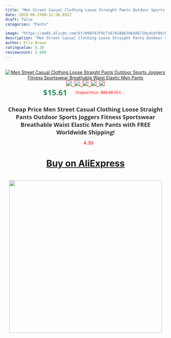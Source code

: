 ```yaml
---
title: "Men Street Casual Clothing Loose Straight Pants Outdoor Sports Joggers Fitness Sportswear Breathable Waist Elastic Men Pants"
date: 2020-06-2T08:12:36.892Z
draft: false
categories: "Pants"

image: "https://ae01.alicdn.com/kf/H96f43f9c7167418bb396dd6710cdcbf09/Men-Street-Casual-Clothing-Loose-Straight-Pants-Outdoor-Sports-Joggers-Fitness-Sportswear-Breathable-Waist-Elastic-Men.jpg"
description: "Men Street Casual Clothing Loose Straight Pants Outdoor Sports Joggers Fitness Sportswear Breathable Waist Elastic Men Pants"
author: Ella Brown
ratingvalue: 4.30
reviewcount: 2.666
---
```

<br>
<div style="text-align: center;">
<a href="https://s.click.aliexpress.com/e/_AdxuzX" target="_blank" rel="nofollow noopener noreferrer"><img alt="Men Street Casual Clothing Loose Straight Pants Outdoor Sports Joggers Fitness Sportswear Breathable Waist Elastic Men Pants" class="magnifier-image" src="https://ae01.alicdn.com/kf/H96f43f9c7167418bb396dd6710cdcbf09/Men-Street-Casual-Clothing-Loose-Straight-Pants-Outdoor-Sports-Joggers-Fitness-Sportswear-Breathable-Waist-Elastic-Men.jpg_640x640.jpg">
<br>
<img style="border:1px solid salmon" src="https://ae01.alicdn.com/kf/H96f43f9c7167418bb396dd6710cdcbf09/Men-Street-Casual-Clothing-Loose-Straight-Pants-Outdoor-Sports-Joggers-Fitness-Sportswear-Breathable-Waist-Elastic-Men.jpg_120x120.jpg">&nbsp;&nbsp;<img style="border:1px solid salmon" src="https://ae01.alicdn.com/kf/H391d9cd53fcf4625bb6640d0394abab4Z/Men-Street-Casual-Clothing-Loose-Straight-Pants-Outdoor-Sports-Joggers-Fitness-Sportswear-Breathable-Waist-Elastic-Men.jpg_120x120.jpg">&nbsp;&nbsp;<img style="border:1px solid salmon" src="https://ae01.alicdn.com/kf/Hd7f5a8df96674bc8942bd20cf14bdc150/Men-Street-Casual-Clothing-Loose-Straight-Pants-Outdoor-Sports-Joggers-Fitness-Sportswear-Breathable-Waist-Elastic-Men.jpg_120x120.jpg">&nbsp;&nbsp;<img style="border:1px solid salmon" src="https://ae01.alicdn.com/kf/Ha67add65bd854d10b1a26c90d6f88ecby/Men-Street-Casual-Clothing-Loose-Straight-Pants-Outdoor-Sports-Joggers-Fitness-Sportswear-Breathable-Waist-Elastic-Men.jpg_120x120.jpg">&nbsp;&nbsp;<img style="border:1px solid salmon" src="https://ae01.alicdn.com/kf/H4e29ca2998084deb962a414e2cfd059f9/Men-Street-Casual-Clothing-Loose-Straight-Pants-Outdoor-Sports-Joggers-Fitness-Sportswear-Breathable-Waist-Elastic-Men.jpg_120x120.jpg"></a></div><br0>
<div style="text-align: center;"><span style="background-color: white; border: 0px; box-sizing: border-box; color: seagreen; display: inline-block; font-family: &quot;open sans&quot; , &quot;arial&quot; , &quot;helvetica&quot; , sans-serif , &quot;heiti&quot;; font-size: 24px; font-stretch: inherit; font-weight: 700; line-height: inherit; margin: 0px 10px 0px 0px; padding: 0px; vertical-align: middle;">$15.61 </span>
<span style="background: rgb(255 , 241 , 241); border-radius: 3px; border: 0px; box-sizing: border-box; color: #ff4747; display: inline-block; font-family: inherit; font-size: 12px; font-stretch: inherit; font-style: inherit; font-variant: inherit; font-weight: 600; line-height: inherit; margin: 0px; padding: 2px 5px; transform: scale(0.9); vertical-align: middle;">Original Price : <b style="text-decoration: line-through;">$22.30 </b> 30%&nbsp;&nbsp;</span></div>
<h1 style="color: #333333; display: inline-block; font-family: &quot;open sans&quot; , &quot;arial&quot; , &quot;helvetica&quot; , sans-serif , &quot;heiti&quot;; font-size: 18px; font-stretch: inherit; font-weight: 700; text-align: center;">Cheap Price Men Street Casual Clothing Loose Straight Pants Outdoor Sports Joggers Fitness Sportswear Breathable Waist Elastic Men Pants with FREE Worldwide Shipping!</h1>
<div style="color: #ff4747; text-align: center;">
<img src="https://4.bp.blogspot.com/-M0ZcTcb-5uY/XleCXlxnR4I/AAAAAAAAAEc/OrjgMkXV1oMQFaCRZj5HQwOCBcu3w1FegCPcBGAYYCw/s1600/star.png" style="height: 15px;">&nbsp;<b>4.30</b></div>
<div class="button_cont" align="center"><a class="buynow_a" href="https://s.click.aliexpress.com/e/_AdxuzX" target="_blank" rel="nofollow noopener noreferrer"><H1>Buy on AliExpress</H1></a></div><br>
<div class="separator" style="clear: both; text-align: center;">
<img src="https://lh3.googleusercontent.com/-pTy5HemUv9M/XlePHvY0dAI/AAAAAAAAAE4/0nX5iRUoIWY8eMW9Dpxeirr157OZliDIgCLcBGAsYHQ/s1600/badge.gif" width="480">
</div>
